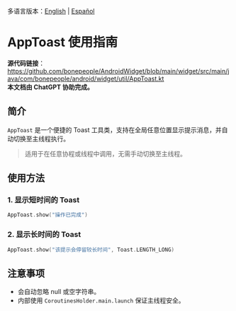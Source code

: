 多语言版本：[English](./README.md) | [Español](./README.es-ES.md)

# AppToast 使用指南

**源代码链接**：https://github.com/bonepeople/AndroidWidget/blob/main/widget/src/main/java/com/bonepeople/android/widget/util/AppToast.kt  
**本文档由 ChatGPT 协助完成。**

## 简介

`AppToast` 是一个便捷的 Toast 工具类，支持在全局任意位置显示提示消息，并自动切换至主线程执行。

> 适用于在任意协程或线程中调用，无需手动切换至主线程。

## 使用方法

### 1. 显示短时间的 Toast

```kotlin
AppToast.show("操作已完成")
```

### 2. 显示长时间的 Toast

```kotlin
AppToast.show("该提示会停留较长时间", Toast.LENGTH_LONG)
```

## 注意事项

- 会自动忽略 null 或空字符串。
- 内部使用 `CoroutinesHolder.main.launch` 保证主线程安全。